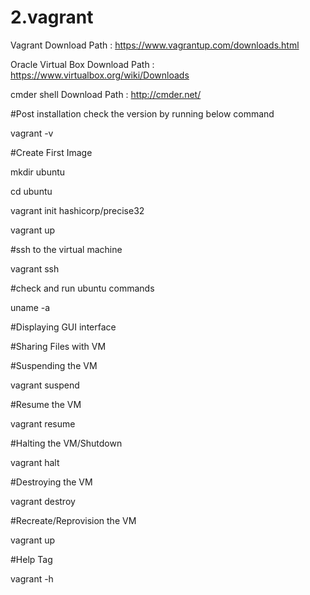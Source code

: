 # 2.vagrant
Vagrant Download Path : https://www.vagrantup.com/downloads.html

Oracle Virtual Box Download Path : https://www.virtualbox.org/wiki/Downloads

cmder shell Download Path : http://cmder.net/

#Post installation check the version by running below command

vagrant -v

#Create First Image

mkdir ubuntu

cd ubuntu

vagrant init hashicorp/precise32

vagrant up

#ssh to the virtual machine

vagrant ssh

#check and run ubuntu commands

uname -a

#Displaying GUI interface

#Sharing Files with VM

#Suspending the VM

vagrant suspend

#Resume the VM

vagrant resume

#Halting the VM/Shutdown

vagrant halt

#Destroying the VM

vagrant destroy

#Recreate/Reprovision the VM

vagrant up

#Help Tag

vagrant -h

